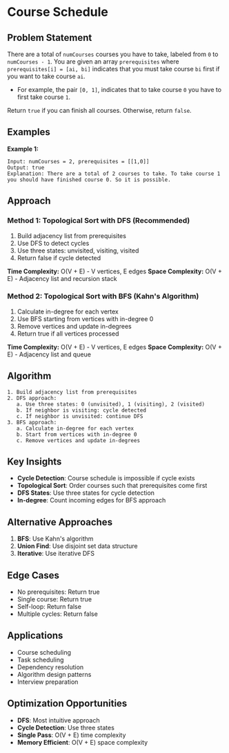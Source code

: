 # Course Schedule

## Problem Statement

There are a total of `numCourses` courses you have to take, labeled from `0` to `numCourses - 1`. You are given an array `prerequisites` where `prerequisites[i] = [ai, bi]` indicates that you must take course `bi` first if you want to take course `ai`.

- For example, the pair `[0, 1]`, indicates that to take course `0` you have to first take course `1`.

Return `true` if you can finish all courses. Otherwise, return `false`.

## Examples

**Example 1:**
```
Input: numCourses = 2, prerequisites = [[1,0]]
Output: true
Explanation: There are a total of 2 courses to take. To take course 1 you should have finished course 0. So it is possible.
```

## Approach

### Method 1: Topological Sort with DFS (Recommended)
1. Build adjacency list from prerequisites
2. Use DFS to detect cycles
3. Use three states: unvisited, visiting, visited
4. Return false if cycle detected

**Time Complexity:** O(V + E) - V vertices, E edges
**Space Complexity:** O(V + E) - Adjacency list and recursion stack

### Method 2: Topological Sort with BFS (Kahn's Algorithm)
1. Calculate in-degree for each vertex
2. Use BFS starting from vertices with in-degree 0
3. Remove vertices and update in-degrees
4. Return true if all vertices processed

**Time Complexity:** O(V + E) - V vertices, E edges
**Space Complexity:** O(V + E) - Adjacency list and queue

## Algorithm

```
1. Build adjacency list from prerequisites
2. DFS approach:
   a. Use three states: 0 (unvisited), 1 (visiting), 2 (visited)
   b. If neighbor is visiting: cycle detected
   c. If neighbor is unvisited: continue DFS
3. BFS approach:
   a. Calculate in-degree for each vertex
   b. Start from vertices with in-degree 0
   c. Remove vertices and update in-degrees
```

## Key Insights

- **Cycle Detection**: Course schedule is impossible if cycle exists
- **Topological Sort**: Order courses such that prerequisites come first
- **DFS States**: Use three states for cycle detection
- **In-degree**: Count incoming edges for BFS approach

## Alternative Approaches

1. **BFS**: Use Kahn's algorithm
2. **Union Find**: Use disjoint set data structure
3. **Iterative**: Use iterative DFS

## Edge Cases

- No prerequisites: Return true
- Single course: Return true
- Self-loop: Return false
- Multiple cycles: Return false

## Applications

- Course scheduling
- Task scheduling
- Dependency resolution
- Algorithm design patterns
- Interview preparation

## Optimization Opportunities

- **DFS**: Most intuitive approach
- **Cycle Detection**: Use three states
- **Single Pass**: O(V + E) time complexity
- **Memory Efficient**: O(V + E) space complexity
